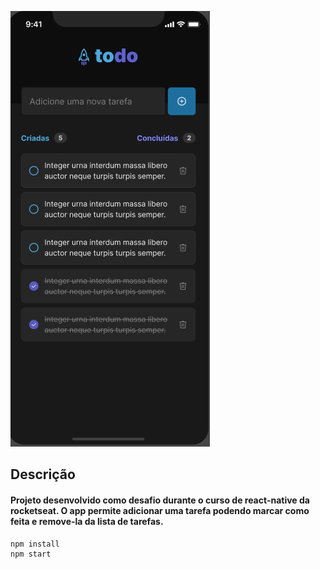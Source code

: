 ![app demonstration](./assets/app-demonstration.png)

## Descrição

#### Projeto desenvolvido como desafio durante o curso de react-native da rocketseat. O app permite adicionar uma tarefa podendo marcar como feita e remove-la da lista de tarefas.

```
npm install
npm start
```
